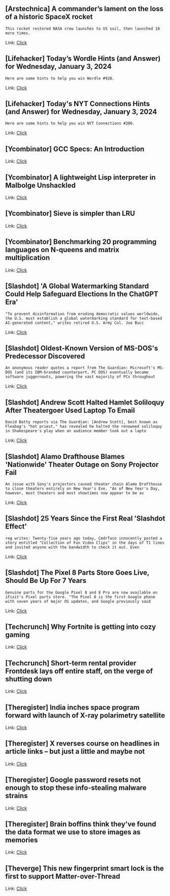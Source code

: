 ## [Arstechnica] A commander’s lament on the loss of a historic SpaceX rocket
```
This rocket restored NASA crew launches to US soil, then launched 18 more times.
```

Link: [Click](https://arstechnica.com/?p=1993381)

## [Lifehacker] Today’s Wordle Hints (and Answer) for Wednesday, January 3, 2024
```
Here are some hints to help you win Wordle #928.
```

Link: [Click](https://lifehacker.com/entertainment/wordle-answer-today-january-3-2024)

## [Lifehacker] Today's NYT Connections Hints (and Answer) for Wednesday, January 3, 2024
```
Here are some hints to help you win NYT Connections #206.
```

Link: [Click](https://lifehacker.com/entertainment/nyt-connections-answer-today-january-3-2024)

## [Ycombinator] GCC Specs: An Introduction
Link: [Click](https://wozniak.ca/blog/2024/01/02/1/index.html)

## [Ycombinator] A lightweight Lisp interpreter in Malbolge Unshackled
Link: [Click](https://github.com/kspalaiologos/malbolge-lisp)

## [Ycombinator] Sieve is simpler than LRU
Link: [Click](https://cachemon.github.io/SIEVE-website/blog/2023/12/17/sieve-is-simpler-than-lru/)

## [Ycombinator] Benchmarking 20 programming languages on N-queens and matrix multiplication
Link: [Click](https://github.com/attractivechaos/plb2)

## [Slashdot] 'A Global Watermarking Standard Could Help Safeguard Elections In the ChatGPT Era'
```
"To prevent disinformation from eroding democratic values worldwide, the U.S. must establish a global watermarking standard for text-based AI-generated content," writes retired U.S. Army Col. Joe Bucc
```

Link: [Click](https://slashdot.org/story/24/01/02/2347217/a-global-watermarking-standard-could-help-safeguard-elections-in-the-chatgpt-era?utm_source=rss1.0mainlinkanon&utm_medium=feed)

## [Slashdot] Oldest-Known Version of MS-DOS's Predecessor Discovered
```
An anonymous reader quotes a report from The Guardian: Microsoft's MS-DOS (and its IBM-branded counterpart, PC DOS) eventually became software juggernauts, powering the vast majority of PCs throughout
```

Link: [Click](https://hardware.slashdot.org/story/24/01/03/007205/oldest-known-version-of-ms-doss-predecessor-discovered?utm_source=rss1.0mainlinkanon&utm_medium=feed)

## [Slashdot] Andrew Scott Halted Hamlet Soliloquy After Theatergoer Used Laptop To Email
```
David Batty reports via The Guardian: [Andrew Scott], best known as Fleabag's "hot priest," has revealed he halted the renowned soliloquy in Shakespeare's play when an audience member took out a lapto
```

Link: [Click](https://entertainment.slashdot.org/story/24/01/03/0046228/andrew-scott-halted-hamlet-soliloquy-after-theatergoer-used-laptop-to-email?utm_source=rss1.0mainlinkanon&utm_medium=feed)

## [Slashdot] Alamo Drafthouse Blames 'Nationwide' Theater Outage on Sony Projector Fail
```
An issue with Sony's projectors caused theater chain Alamo Drafthouse to close theaters entirely on New Year's Eve. "As of New Year's Day, however, most theaters and most showtimes now appear to be av
```

Link: [Click](https://entertainment.slashdot.org/story/24/01/03/0026254/alamo-drafthouse-blames-nationwide-theater-outage-on-sony-projector-fail?utm_source=rss1.0mainlinkanon&utm_medium=feed)

## [Slashdot] 25 Years Since the First Real 'Slashdot Effect'
```
reg writes: Twenty-five years ago today, CmdrTaco innocently posted a story entitled "Collection of Fun Video Clips" in the days of T1 lines and invited anyone with the bandwidth to check it out. Even
```

Link: [Click](https://tech.slashdot.org/story/24/01/03/0017242/25-years-since-the-first-real-slashdot-effect?utm_source=rss1.0mainlinkanon&utm_medium=feed)

## [Slashdot] The Pixel 8 Parts Store Goes Live, Should Be Up For 7 Years
```
Genuine parts for the Google Pixel 8 and 8 Pro are now available on iFixit's Pixel parts store. "The Pixel 8 is the first Google phone with seven years of major OS updates, and Google previously said 
```

Link: [Click](https://tech.slashdot.org/story/24/01/02/2323229/the-pixel-8-parts-store-goes-live-should-be-up-for-7-years?utm_source=rss1.0mainlinkanon&utm_medium=feed)

## [Techcrunch] Why Fortnite is getting into cozy gaming
Link: [Click](https://techcrunch.com/2024/01/02/lego-fortnite-interview-saxs-persson/)

## [Techcrunch] Short-term rental provider Frontdesk lays off entire staff, on the verge of shutting down
Link: [Click](https://techcrunch.com/2024/01/02/short-term-rental-provider-frontdesk-lays-off-entire-staff-on-the-verge-of-shutting-down/)

## [Theregister] India inches space program forward with launch of X-ray polarimetry satellite
Link: [Click](https://go.theregister.com/feed/www.theregister.com/2024/01/03/india_x_ray_polarimetry_satellite/)

## [Theregister] X reverses course on headlines in article links – but just a little and maybe not
Link: [Click](https://go.theregister.com/feed/www.theregister.com/2024/01/03/x_headlines_valuation/)

## [Theregister] Google password resets not enough to stop these info-stealing malware strains
Link: [Click](https://go.theregister.com/feed/www.theregister.com/2024/01/02/infostealer_google_account_exploit/)

## [Theregister] Brain boffins think they've found the data format we use to store images as memories
Link: [Click](https://go.theregister.com/feed/www.theregister.com/2024/01/02/dartmouth_visua_brain_memory/)

## [Theverge] This new fingerprint smart lock is the first to support Matter-over-Thread
Link: [Click](https://www.theverge.com/2024/1/3/24022990/ultraloq-bolt-matter-thread-smart-lock-ces24)

